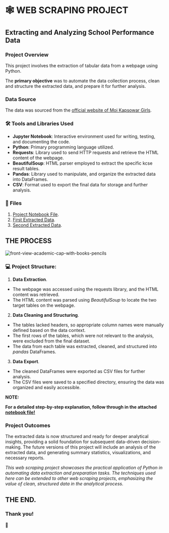 # 🕸️ WEB SCRAPING PROJECT
## Extracting and Analyzing School Performance Data
### Project Overview
This project involves the extraction of tabular data from a webpage using Python.

The **primary objective** was to automate the data collection process, clean and structure the extracted data, and prepare it for further analysis.

### Data Source
The data was sourced from the [official website of Moi Kapsowar Girls](https://moikapsowargirls.sc.ke/kcse-results-analysis/).

### 🛠️ Tools and Libraries Used
- **Jupyter Notebook**: Interactive environment used for writing, testing, and documenting the code.
- **Python**: Primary programming language utilized.
- **Requests**: Library used to send HTTP requests and retrieve the HTML content of the webpage.
- **BeautifulSoup**: HTML parser employed to extract the specific kcse result tables.
- **Pandas**: Library used to manipulate, and organize the extracted data into DataFrames.
- **CSV**: Format used to export the final data for storage and further analysis.

### 📂 Files
1. [Project Notebook File](https://github.com/patriciavalentine/KCSE-RESULTS-WEB-SCRAPING/blob/main/Web%20Scraping%20Project.ipynb). 
2. [First Extracted Data](https://github.com/patriciavalentine/KCSE-RESULTS-WEB-SCRAPING/blob/main/KCSE%202020%20RESULTS%20ANALYSIS.csv).
3. [Second Extracted Data](https://github.com/patriciavalentine/KCSE-RESULTS-WEB-SCRAPING/blob/main/KCSE%202021%20RESULTS%20ANALYSIS.csv).

## THE PROCESS

![front-view-academic-cap-with-books-pencils](https://github.com/user-attachments/assets/03a8476b-545c-4064-9b98-4ab92e75e1f3)

### 💻 Project Structure:
1. **Data Extraction**.
- The webpage was accessed using the requests library, and the HTML content was retrieved.
- The HTML content was parsed using *BeautifulSoup* to locate the two target tables on the webpage.

2. **Data Cleaning and Structuring**.
- The tables lacked headers, so appropriate column names were manually defined based on the data context.
- The first rows of the tables, which were not relevant to the analysis, were excluded from the final dataset.
- The data from each table was extracted, cleaned, and structured into *pandas* DataFrames.

3. **Data Export**.
- The cleaned DataFrames were exported as CSV files for further analysis.
- The CSV files were saved to a specified directory, ensuring the data was organized and easily accessible.

**NOTE:**

**For a detailed step-by-step explanation, follow through in the attached [notebook file!](http://localhost:8888/notebooks/Web%20Scrapping%20Project.ipynb)**

### Project Outcomes
The extracted data is now structured and ready for deeper analytical insights, providing a solid foundation for subsequent data-driven decision-making. The future versions of this project will include an analysis of the extracted data, and generating summary statistics, visualizations, and necessary reports.

*This web scraping project showcases the practical application of Python in automating data extraction and preparation tasks.
The techniques used here can be extended to other web scraping projects, emphasizing the value of clean, structured data in the analytical process.*

## THE END.
### Thank you!
💙
